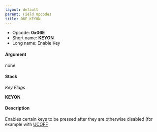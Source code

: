```yaml
---
layout: default
parent: Field Opcodes
title: 06E_KEYON
---
```


-   Opcode: **0x06E**
-   Short name: **KEYON**
-   Long name: Enable Key

#### Argument

none

#### Stack

  
*Key Flags*

**KEYON**

#### Description

Enables certain keys to be pressed after they are otherwise disabled (for example with [UCOFF](../../../Script/Opcodes/04E_UCOFF)
